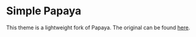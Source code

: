 # Simple Papaya

This theme is a lightweight fork of Papaya. The original can be found [here](https://github.com/justint/papaya).

